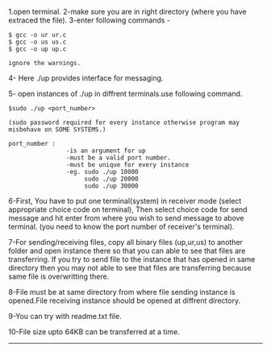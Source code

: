 1.open terminal.
2-make sure you are in right directory (where you have extraced the file).
3-enter following commands -


    $ gcc -o ur ur.c
    $ gcc -o us us.c
    $ gcc -o up up.c

    ignore the warnings.

4- Here ./up provides interface for messaging.

5- open instances of ./up in diffrent terminals.use following command.
    
    $sudo ./up <port_number>

    (sudo password required for every instance otherwise program may misbehave on SOME SYSTEMS.)

    port_number :       
                    -is an argument for up
                    -must be a valid port number.
                    -must be unique for every instance
                    -eg. sudo ./up 10000
                         sudo ./up 20000
                         sudo ./up 30000


6-First, You have to put one terminal(system) in receiver mode (select appropriate choice code on terminal),
Then select choice code for send message and hit enter from where you wish to send message to above terminal.
(you need to know the port number of receiver's terminal).

7-For sending/receiving files, copy all binary files (up,ur,us) to another folder and open instance
  there so that you can able to see that files are transferring.
  If you try to send file to the instance that has opened in same directory then you may not able to 
  see that files are transferring because same file is overwritting there.
  
8-File must be at same directory from where file sending instance is opened.File receiving instance should be
  opened at diffrent directory.

9-You can try with readme.txt file.
  
10-File size upto 64KB can be transferred at a time.

---------------------------------------------------------------------------------------------------------------------------------------------------------

